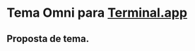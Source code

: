 # Tema Omni para [Terminal.app](https://en.wikipedia.org/wiki/Terminal_(macOS)) 

## Proposta de tema.
